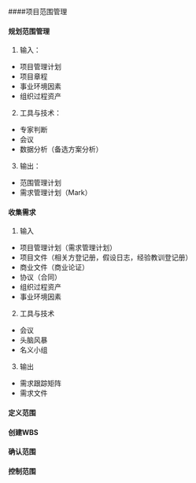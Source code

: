 ####项目范围管理

#### 规划范围管理

1. 输入：
 - 项目管理计划
 - 项目章程
 - 事业环境因素
 - 组织过程资产

2. 工具与技术：
- 专家判断
- 会议
- 数据分析（备选方案分析）

3. 输出：
- 范围管理计划
- 需求管理计划（Mark）


#### 收集需求
1. 输入
- 项目管理计划（需求管理计划）
- 项目文件（相关方登记册，假设日志，经验教训登记册）
- 商业文件（商业论证）
- 协议（合同）
- 组织过程资产
- 事业环境因素

2. 工具与技术
- 会议
- 头脑风暴
- 名义小组

3. 输出
- 需求跟踪矩阵
- 需求文件

#### 定义范围


#### 创建WBS


#### 确认范围


#### 控制范围
